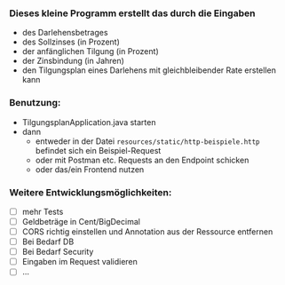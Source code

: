 ### Dieses kleine Programm erstellt das durch die Eingaben
- des Darlehensbetrages
- des Sollzinses (in Prozent)
- der anfänglichen Tilgung (in Prozent)
- der Zinsbindung (in Jahren)
- den Tilgungsplan eines Darlehens mit gleichbleibender Rate erstellen kann

### Benutzung:
- TilgungsplanApplication.java starten
- dann
  - entweder in der Datei ```resources/static/http-beispiele.http``` befindet sich ein Beispiel-Request
  - oder mit Postman etc. Requests an den Endpoint schicken
  - oder das/ein Frontend nutzen

### Weitere Entwicklungsmöglichkeiten:
- [ ] mehr Tests
- [ ] Geldbeträge in Cent/BigDecimal
- [ ] CORS richtig einstellen und Annotation aus der Ressource entfernen
- [ ] Bei Bedarf DB
- [ ] Bei Bedarf Security
- [ ] Eingaben im Request validieren
- [ ] ...